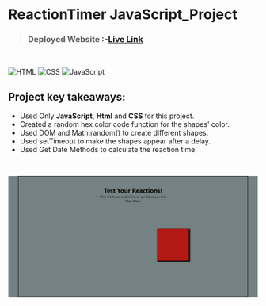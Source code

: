 # ReactionTimer JavaScript_Project

> ### **Deployed Website** :-[Live Link](https://reactiontimer-jsp.netlify.app/)
<br>

![HTML](https://img.shields.io/badge/Html--E34F26?style=for-the-badge&logo=HTML5)
![CSS](https://img.shields.io/badge/Css--06B6D4?style=for-the-badge&logo=css3)
![JavaScript](https://img.shields.io/badge/JavaScript--F7DF1E?style=for-the-badge&logo=JavaScript)

## Project key takeaways:

  - Used Only **JavaScript**, **Html** and **CSS** for this project.
  - Created a random hex color code function for the shapes' color.
  - Used DOM and Math.random() to create different shapes.
  - Used setTimeout to make the shapes appear after a delay.
 - Used Get Date Methods to calculate the reaction time.

  <br>

![Project-Image](reactionTimer.png)

<br>
